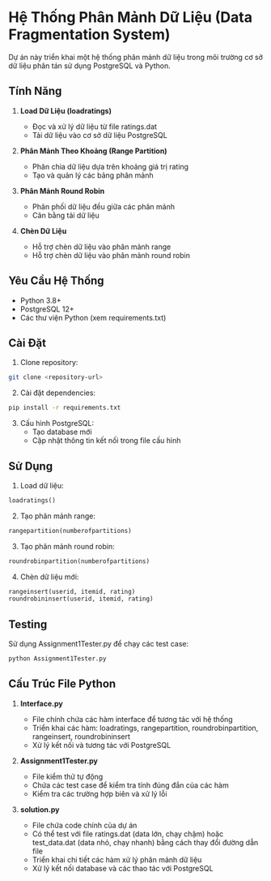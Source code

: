 # Hệ Thống Phân Mảnh Dữ Liệu (Data Fragmentation System)

Dự án này triển khai một hệ thống phân mảnh dữ liệu trong môi trường cơ sở dữ liệu phân tán sử dụng PostgreSQL và Python.

## Tính Năng

1. **Load Dữ Liệu (loadratings)**
   - Đọc và xử lý dữ liệu từ file ratings.dat
   - Tải dữ liệu vào cơ sở dữ liệu PostgreSQL

2. **Phân Mảnh Theo Khoảng (Range Partition)**
   - Phân chia dữ liệu dựa trên khoảng giá trị rating
   - Tạo và quản lý các bảng phân mảnh

3. **Phân Mảnh Round Robin**
   - Phân phối dữ liệu đều giữa các phân mảnh
   - Cân bằng tải dữ liệu

4. **Chèn Dữ Liệu**
   - Hỗ trợ chèn dữ liệu vào phân mảnh range
   - Hỗ trợ chèn dữ liệu vào phân mảnh round robin

## Yêu Cầu Hệ Thống

- Python 3.8+
- PostgreSQL 12+
- Các thư viện Python (xem requirements.txt)

## Cài Đặt

1. Clone repository:
```bash
git clone <repository-url>
```

2. Cài đặt dependencies:
```bash
pip install -r requirements.txt
```

3. Cấu hình PostgreSQL:
   - Tạo database mới
   - Cập nhật thông tin kết nối trong file cấu hình

## Sử Dụng

1. Load dữ liệu:
```python
loadratings()
```

2. Tạo phân mảnh range:
```python
rangepartition(numberofpartitions)
```

3. Tạo phân mảnh round robin:
```python
roundrobinpartition(numberofpartitions)
```

4. Chèn dữ liệu mới:
```python
rangeinsert(userid, itemid, rating)
roundrobininsert(userid, itemid, rating)
```

## Testing

Sử dụng Assignment1Tester.py để chạy các test case:
```bash
python Assignment1Tester.py
```

## Cấu Trúc File Python

1. **Interface.py**
   - File chính chứa các hàm interface để tương tác với hệ thống
   - Triển khai các hàm: loadratings, rangepartition, roundrobinpartition, rangeinsert, roundrobininsert
   - Xử lý kết nối và tương tác với PostgreSQL

2. **Assignment1Tester.py**
   - File kiểm thử tự động
   - Chứa các test case để kiểm tra tính đúng đắn của các hàm
   - Kiểm tra các trường hợp biên và xử lý lỗi

3. **solution.py**
   - File chứa code chính của dự án
   - Có thể test với file ratings.dat (data lớn, chạy chậm) hoặc test_data.dat (data nhỏ, chạy nhanh) bằng cách thay đổi đường dẫn file
   - Triển khai chi tiết các hàm xử lý phân mảnh dữ liệu
   - Xử lý kết nối database và các thao tác với PostgreSQL 